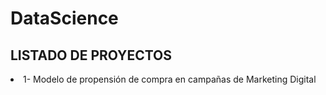 # DataScience

## LISTADO DE PROYECTOS <BR>
<li>1- Modelo de propensión de compra en campañas de Marketing Digital</li>




